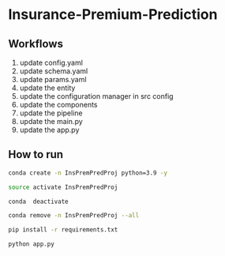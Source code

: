 # Insurance-Premium-Prediction


## Workflows

1. update config.yaml
2. update schema.yaml
3. update params.yaml
4. update the entity
5. update the configuration manager in src config
6. update the components
7. update the pipeline
8. update the main.py
9. update the app.py


## How to run

```bash
conda create -n InsPremPredProj python=3.9 -y
```

```bash
source activate InsPremPredProj
```

```bash
conda  deactivate
```

```bash
conda remove -n InsPremPredProj --all
```

```bash
pip install -r requirements.txt
```

```bash
python app.py
```



